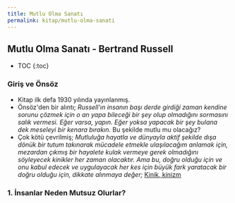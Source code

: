 ```yaml
---
title: Mutlu Olma Sanatı
permalink: kitap/mutlu-olma-sanati
---
```


## Mutlu Olma Sanatı - Bertrand Russell

* TOC
{:toc}

### Giriş ve Önsöz
- Kitap ilk defa 1930 yılında yayınlanmış.
- Önsöz'den bir alıntı; _Russell'ın insanın başı derde girdiği zaman kendine sorunu çözmek için o an yapa  bileceği bir şey olup olmadığını sormasını salık vermesi. Eğer varsa, yapın. Eğer yoksa yapacak bir şey bulana dek meseleyi bir kenara bırakın._ Bu şekilde mutlu mu olacağız?
- Çok kötü çevrilmiş; _Mutluluğa hayatla ve dünyayla aktif şekilde dışa dönük bir tutum takınarak mücadele etmekle ulaşılacağım anlamak için, mezardan çıkmış bir hayalete kulak vermeye gerek olmadığını söyleyecek kinikler her zaman olacaktır. Ama bu, doğru olduğu için ve onu kabul edecek ve uygulayacak her  kes için büyük fark yaratacak bir doğru olduğu için, dikkate alınmaya değer;_ [Kinik, kinizm](https://tr.wikipedia.org/wiki/Kinizm)

### 1. İnsanlar Neden Mutsuz Olurlar?
